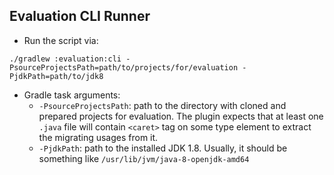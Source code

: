 ## Evaluation CLI Runner

- Run the script via:

```
./gradlew :evaluation:cli -PsourceProjectsPath=path/to/projects/for/evaluation -PjdkPath=path/to/jdk8
```

- Gradle task arguments:
    - `-PsourceProjectsPath`: path to the directory with cloned and prepared projects for evaluation. The plugin expects
      that at least one `.java` file will contain `<caret>` tag on some type element to extract the migrating usages
      from it.
    - `-PjdkPath`: path to the installed JDK 1.8. Usually, it should be something
      like `/usr/lib/jvm/java-8-openjdk-amd64`